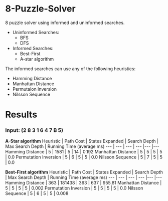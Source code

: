 # 8-Puzzle-Solver
8 puzzle solver using informed and uninformed searches.

- Uninformed Searches: 
  - BFS
  - DFS
- Informed Searches:
  - Best-First
  - A-star algorithm

The informed searches can use any of the following heuristics:
- Hamming Distance
- Manhattan Distance
- Permutaion Inversion
- Nilsson Sequence

# Results

### Input: (2 8 3 1 6 4 7 B 5)

**A-Star algorithm**
Heuristic | Path Cost | States Expanded | Search Depth | Max Search Depth | Running Time (average ms)
--- | --- | --- | --- |--- |---
Hamming Distance | 5 | 1581 | 5 | 14 | 0.192
Manhattan Distance | 5 | 5 | 5 | 5 | 0.0
Permutation Inversion | 5 | 6 | 5 | 5 | 0.0
Nilsson Sequence | 5 | 7 | 5 | 5 | 0.0

**Best-First algorithm**
Heuristic | Path Cost | States Expanded | Search Depth | Max Search Depth | Running Time (average ms)
--- | --- | --- | --- |--- |---
Hamming Distance | 363 | 181438 | 363 | 637 | 955.81
Manhattan Distance | 5 | 5 | 5 | 5 | 0.002
Permutation Inversion | 5 | 5 | 5 | 5 | 0.0
Nilsson Sequence | 5 | 6 | 5 | 5 | 0.008
